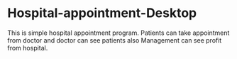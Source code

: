 # Hospital-appointment-Desktop
This is simple hospital appointment program. Patients can take appointment from doctor and doctor can see patients also Management can see profit from hospital.
